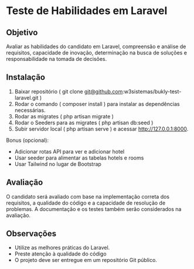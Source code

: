 # Teste de Habilidades em Laravel

## Objetivo
Avaliar as habilidades do candidato em Laravel, compreensão e análise de requisitos, capacidade de inovação, determinação na busca de soluções e responsabilidade na tomada de decisões.

## Instalação
1. Baixar repositório ( git clone git@github.com:w3sistemas/bukly-test-laravel.git )
1. Rodar o comando ( composer install ) para instalar as dependências necessárias.
1. Rodar as migrates ( php artisan migrate )
1. Rodar o Seeders para as migrates ( php artisan db:seed )
1. Subir servidor local ( php artisan serve ) e acessar http://127.0.0.1:8000.

Bonus (opcional):

- Adicionar rotas API para ver e adicionar hotel
- Usar seeder para alimentar as tabelas hotels e rooms
- Usar Tailwind no lugar de Bootstrap

## Avaliação
O candidato será avaliado com base na implementação correta dos requisitos, a qualidade do código e a capacidade de resolução de problemas. A documentação e os testes também serão considerados na avaliação.

## Observações
- Utilize as melhores práticas do Laravel.
- Preste atenção à qualidade do código
- O projeto deve ser entregue em um repositório Git público.
